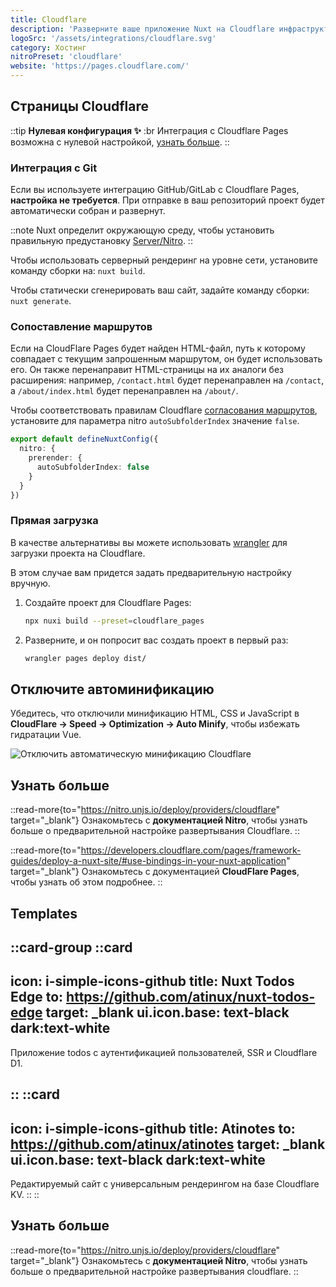 ```yaml
---
title: Cloudflare
description: 'Разверните ваше приложение Nuxt на Cloudflare инфраструктуре.'
logoSrc: '/assets/integrations/cloudflare.svg'
category: Хостинг
nitroPreset: 'cloudflare'
website: 'https://pages.cloudflare.com/'
---
```


## Страницы Cloudflare

::tip
**Нулевая конфигурация ✨**
:br
Интеграция с Cloudflare Pages возможна с нулевой настройкой, [узнать больше](https://nitro.unjs.io/deploy#zero-config-providers).
::

### Интеграция с Git

Если вы используете интеграцию GitHub/GitLab с Cloudflare Pages, **настройка не требуется**. При отправке в ваш репозиторий проект будет автоматически собран и развернут.

::note
Nuxt определит окружающую среду, чтобы установить правильную предустановку [Server/Nitro](https://nitro.unjs.io/deploy/providers/cloudflare).
::

Чтобы использовать серверный рендеринг на уровне сети, установите команду сборки на: `nuxt build`.

Чтобы статически сгенерировать ваш сайт, задайте команду сборки: `nuxt generate`.

### Сопоставление маршрутов

Если на CloudFlare Pages будет найден HTML-файл, путь к которому совпадает с текущим запрошенным маршрутом, он будет использовать его. Он также перенаправит HTML-страницы на их аналоги без расширения: например, `/contact.html` будет перенаправлен на `/contact`, а `/about/index.html` будет перенаправлен на `/about/`.

Чтобы соответствовать правилам Cloudflare [согласования маршрутов](https://developers.cloudflare.com/pages/configuration/serving-pages/#route-matching), установите для параметра nitro `autoSubfolderIndex` значение `false`.

```ts [nuxt.config.ts]
export default defineNuxtConfig({
  nitro: {
    prerender: {
      autoSubfolderIndex: false
    }
  }
})
```

### Прямая загрузка

В качестве альтернативы вы можете использовать [wrangler](https://github.com/cloudflare/workers-sdk) для загрузки проекта на Cloudflare.

В этом случае вам придется задать предварительную настройку вручную.

1. Создайте проект для Cloudflare Pages:

    ```bash [Terminal]
    npx nuxi build --preset=cloudflare_pages
    ```

2. Разверните, и он попросит вас создать проект в первый раз:

    ```bash [Terminal]
    wrangler pages deploy dist/
    ```

## Отключите автоминификацию

Убедитесь, что отключили минификацию HTML, CSS и JavaScript в **CloudFlare -> Speed -> Optimization -> Auto Minify**, чтобы избежать гидратации Vue.

![Отключить автоматическую минификацию Cloudflare](/assets/deploy/cloudflare-auto-minify.png)

## Узнать больше

::read-more{to="https://nitro.unjs.io/deploy/providers/cloudflare" target="_blank"}
Ознакомьтесь с **документацией Nitro**, чтобы узнать больше о предварительной настройке развертывания Cloudflare.
::

::read-more{to="https://developers.cloudflare.com/pages/framework-guides/deploy-a-nuxt-site/#use-bindings-in-your-nuxt-application" target="_blank"}
Ознакомьтесь с документацией **CloudFlare Pages**, чтобы узнать об этом подробнее.
::

## Templates

::card-group
  ::card
  ---
  icon: i-simple-icons-github
  title: Nuxt Todos Edge
  to: https://github.com/atinux/nuxt-todos-edge
  target: _blank
  ui.icon.base: text-black dark:text-white
  ---

  Приложение todos с аутентификацией пользователей, SSR и Cloudflare D1.

  ::
  ::card
  ---
  icon: i-simple-icons-github
  title: Atinotes
  to: https://github.com/atinux/atinotes
  target: _blank
  ui.icon.base: text-black dark:text-white
  ---

  Редактируемый сайт с универсальным рендерингом на базе Cloudflare KV.
  ::
::

## Узнать больше

::read-more{to="https://nitro.unjs.io/deploy/providers/cloudflare" target="_blank"}
Ознакомьтесь с **документацией Nitro**, чтобы узнать больше о предварительной настройке развертывания cloudflare.
::
